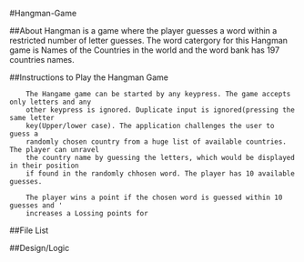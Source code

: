 #Hangman-Game

##About
 	Hangman is a game where the player guesses a word within a restricted number of letter guesses. 
	The word catergory for this Hangman game is Names of the Countries in the world and the word 
	bank has 197 countries names.

##Instructions to Play the Hangman Game

		The Hangame game can be started by any keypress. The game accepts only letters and any 
		other keypress is ignored. Duplicate input is ignored(pressing the same letter 
		key(Upper/lower case). The application challenges the user to guess a  
		randomly chosen country from a huge list of available countries. The player can unravel 
		the country name by guessing the letters, which would be displayed in their position 
		if found in the randomly chhosen word. The player has 10 available guesses. 
		
		The player wins a point if the chosen word is guessed within 10 guesses and '
		increases a Lossing points for

##File List

##Design/Logic